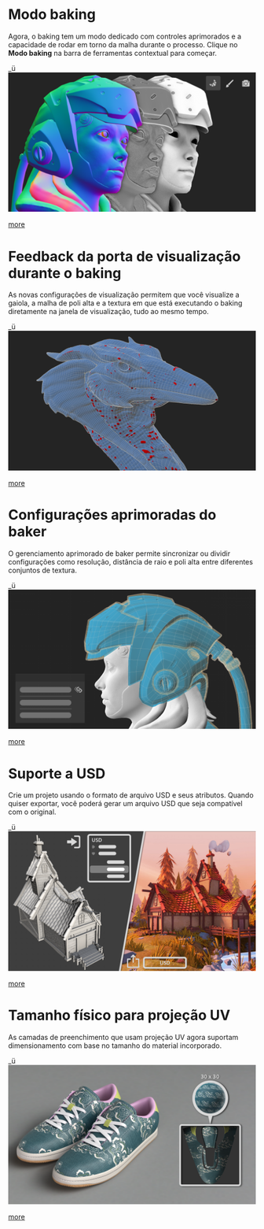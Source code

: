 # Modo baking
Agora, o baking tem um modo dedicado com controles aprimorados e a capacidade de rodar em torno da malha durante o processo. Clique no **Modo baking** na barra de ferramentas contextual para começar.

_ü![visual](feature_1.png)

[more](https://substance3d.adobe.com/documentation/spdoc/baking-109608997.html)

# Feedback da porta de visualização durante o baking
As novas configurações de visualização permitem que você visualize a gaiola, a malha de poli alta e a textura em que está executando o baking diretamente na janela de visualização, tudo ao mesmo tempo.

_ü![visual](feature_2.png)

[more](https://substance3d.adobe.com/documentation/bake/substance-bakers-172818436.html)

# Configurações aprimoradas do baker
O gerenciamento aprimorado de baker permite sincronizar ou dividir configurações como resolução, distância de raio e poli alta entre diferentes conjuntos de textura.

_ü![visual](feature_3.png)

[more](https://substance3d.adobe.com/documentation/bake/bakers-settings-172818452.html)

# Suporte a USD
Crie um projeto usando o formato de arquivo USD e seus atributos. Quando quiser exportar, você poderá gerar um arquivo USD que seja compatível com o original.

_ü![visual](feature_4.png)

[more](https://substance3d.adobe.com/documentation/spdoc/features-28737551.html)

# Tamanho físico para projeção UV
As camadas de preenchimento que usam projeção UV agora suportam dimensionamento com base no tamanho do material incorporado.

_ü![visual](feature_5.png)

[more](https://substance3d.adobe.com/documentation/spdoc/uv-projection-180191757.html)